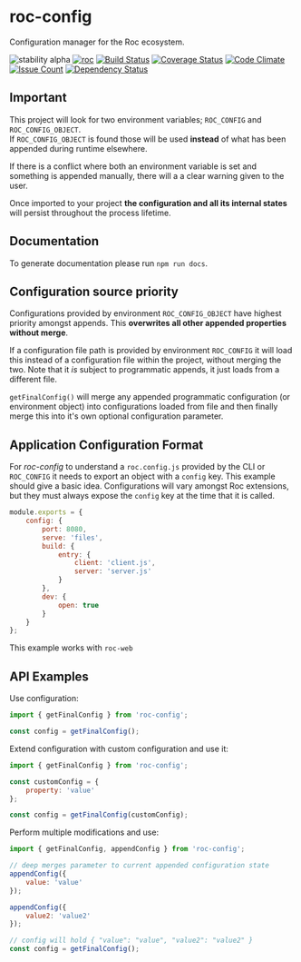 # roc-config
Configuration manager for the Roc ecosystem.

![stability alpha](https://img.shields.io/badge/stability-alpha-red.svg)
[![roc](https://img.shields.io/npm/v/roc-config.svg)](https://www.npmjs.com/package/roc-config)
[![Build Status](https://travis-ci.org/vgno/roc-config.svg)](https://travis-ci.org/vgno/roc-config)
[![Coverage Status](https://coveralls.io/repos/vgno/roc-config/badge.svg?branch=master&service=github)](https://coveralls.io/github/vgno/roc-config?branch=master)
[![Code Climate](https://codeclimate.com/github/vgno/roc-config/badges/gpa.svg)](https://codeclimate.com/github/vgno/roc-config)
[![Issue Count](https://codeclimate.com/github/vgno/roc-config/badges/issue_count.svg)](https://codeclimate.com/github/vgno/roc-config)
[![Dependency Status](https://david-dm.org/vgno/roc-config.svg)](https://david-dm.org/vgno/roc)

## Important

This project will look for two environment variables; `ROC_CONFIG` and `ROC_CONFIG_OBJECT`.  
If `ROC_CONFIG_OBJECT` is found those will be used **instead** of what has been appended during runtime elsewhere.

If there is a conflict where both an environment variable is set and something is appended manually, there will a a clear warning given to the user.

Once imported to your project **the configuration and all its internal states** will persist throughout the process lifetime.

## Documentation

To generate documentation please run `npm run docs`.

## Configuration source priority
Configurations provided by environment `ROC_CONFIG_OBJECT` have highest priority amongst appends. This **overwrites all other appended properties without merge**.

If a configuration file path is provided by environment `ROC_CONFIG` it will load this instead of a configuration file within the project, without merging the two. Note that it _is_ subject to programmatic appends, it just loads from a different file.

`getFinalConfig()` will merge any appended programmatic configuration (or environment object) into configurations loaded from file and then finally merge this into it's own optional configuration parameter.

## Application Configuration Format

For _roc-config_ to understand a `roc.config.js` provided by the CLI or `ROC_CONFIG` it needs to export an object with a `config` key. This example should give a basic idea. Configurations will vary amongst Roc extensions, but they must always expose the `config` key at the time that it is called.

```js
module.exports = {
    config: {
        port: 8080,
        serve: 'files',
        build: {
            entry: {
                client: 'client.js',
                server: 'server.js'
            }
        },
        dev: {
            open: true
        }
    }
};
```

This example works with `roc-web`

## API Examples

Use configuration:
```js
import { getFinalConfig } from 'roc-config';

const config = getFinalConfig();

```

Extend configuration with custom configuration and use it:
```js
import { getFinalConfig } from 'roc-config';

const customConfig = {
    property: 'value'
};

const config = getFinalConfig(customConfig);
```
Perform multiple modifications and use:
```js
import { getFinalConfig, appendConfig } from 'roc-config';

// deep merges parameter to current appended configuration state
appendConfig({
    value: 'value'
});

appendConfig({
    value2: 'value2'
});

// config will hold { "value": "value", "value2": "value2" }
const config = getFinalConfig();
```

